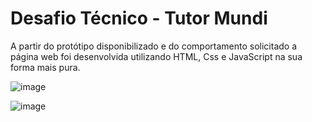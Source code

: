# Desafio Técnico - Tutor Mundi

 A partir do protótipo disponibilizado e do comportamento solicitado a página web foi desenvolvida utilizando HTML, Css e JavaScript na sua forma mais pura.

![image](https://user-images.githubusercontent.com/91092208/218235311-825db7a0-9115-4191-bbb7-de43404cb158.png)

![image](https://user-images.githubusercontent.com/91092208/218235377-0a5d78e9-6e9c-4d05-a3ad-2e259778fcdb.png)
